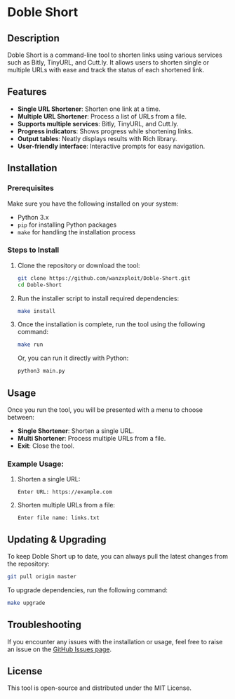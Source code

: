 
# Doble Short

## Description
Doble Short is a command-line tool to shorten links using various services such as Bitly, TinyURL, and Cutt.ly. It allows users to shorten single or multiple URLs with ease and track the status of each shortened link.

## Features
- **Single URL Shortener**: Shorten one link at a time.
- **Multiple URL Shortener**: Process a list of URLs from a file.
- **Supports multiple services**: Bitly, TinyURL, and Cutt.ly.
- **Progress indicators**: Shows progress while shortening links.
- **Output tables**: Neatly displays results with Rich library.
- **User-friendly interface**: Interactive prompts for easy navigation.

## Installation

### Prerequisites
Make sure you have the following installed on your system:
- Python 3.x
- `pip` for installing Python packages
- `make` for handling the installation process

### Steps to Install

1. Clone the repository or download the tool:
    ```bash
    git clone https://github.com/wanzxploit/Doble-Short.git
    cd Doble-Short
    ```

2. Run the installer script to install required dependencies:
    ```bash
    make install
    ```

3. Once the installation is complete, run the tool using the following command:
    ```bash
    make run
    ```

    Or, you can run it directly with Python:
    ```bash
    python3 main.py
    ```

## Usage

Once you run the tool, you will be presented with a menu to choose between:
- **Single Shortener**: Shorten a single URL.
- **Multi Shortener**: Process multiple URLs from a file.
- **Exit**: Close the tool.

### Example Usage:

1. Shorten a single URL:
    ```
    Enter URL: https://example.com
    ```

2. Shorten multiple URLs from a file:
    ```
    Enter file name: links.txt
    ```

## Updating & Upgrading

To keep Doble Short up to date, you can always pull the latest changes from the repository:

```bash
git pull origin master
```

To upgrade dependencies, run the following command:
```bash
make upgrade
```

## Troubleshooting

If you encounter any issues with the installation or usage, feel free to raise an issue on the [GitHub Issues page](https://github.com/wanzxploit/Doble-Short/issues).

## License
This tool is open-source and distributed under the MIT License.
